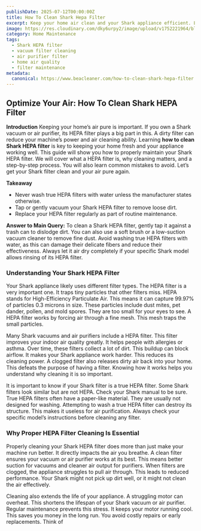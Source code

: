 ```yaml
---
publishDate: 2025-07-12T00:00:00Z
title: How To Clean Shark Hepa Filter
excerpt: Keep your home air clean and your Shark appliance efficient. Learn how to clean Shark HEPA filters properly with our easy, step-by-step guide.
image: https://res.cloudinary.com/dky6urpy2/image/upload/v1752221964/blog_image_1752221964_hvohyi.webp
category: Home Maintenance
tags:
  - Shark HEPA filter
  - vacuum filter cleaning
  - air purifier filter
  - home air quality
  - filter maintenance
metadata:
  canonical: https://www.beacleaner.com/how-to-clean-shark-hepa-filter
---
```


## Optimize Your Air: How To Clean Shark HEPA Filter

**Introduction**
Keeping your home’s air pure is important. If you own a Shark vacuum or air purifier, its HEPA filter plays a big part in this. A dirty filter can reduce your machine’s power and air cleaning ability. Learning **how to clean Shark HEPA filter** is key to keeping your home fresh and your appliance working well. This guide will show you how to properly maintain your Shark HEPA filter. We will cover what a HEPA filter is, why cleaning matters, and a step-by-step process. You will also learn common mistakes to avoid. Let’s get your Shark filter clean and your air pure again.

**Takeaway**
*   Never wash true HEPA filters with water unless the manufacturer states otherwise.
*   Tap or gently vacuum your Shark HEPA filter to remove loose dirt.
*   Replace your HEPA filter regularly as part of routine maintenance.

**Answer to Main Query:**
To clean a Shark HEPA filter, gently tap it against a trash can to dislodge dirt. You can also use a soft brush or a low-suction vacuum cleaner to remove fine dust. Avoid washing true HEPA filters with water, as this can damage their delicate fibers and reduce their effectiveness. Always let it air dry completely if your specific Shark model allows rinsing of its HEPA filter.

### Understanding Your Shark HEPA Filter

Your Shark appliance likely uses different filter types. The HEPA filter is a very important one. It traps tiny particles that other filters miss. HEPA stands for High-Efficiency Particulate Air. This means it can capture 99.97% of particles 0.3 microns in size. These particles include dust mites, pet dander, pollen, and mold spores. They are too small for your eyes to see. A HEPA filter works by forcing air through a fine mesh. This mesh traps the small particles.

Many Shark vacuums and air purifiers include a HEPA filter. This filter improves your indoor air quality greatly. It helps people with allergies or asthma. Over time, these filters collect a lot of dirt. This buildup can block airflow. It makes your Shark appliance work harder. This reduces its cleaning power. A clogged filter also releases dirty air back into your home. This defeats the purpose of having a filter. Knowing how it works helps you understand why cleaning it is so important.

It is important to know if your Shark filter is a true HEPA filter. Some Shark filters look similar but are not HEPA. Check your Shark manual to be sure. True HEPA filters often have a paper-like material. They are usually not designed for washing. Attempting to wash a true HEPA filter can destroy its structure. This makes it useless for air purification. Always check your specific model’s instructions before cleaning any filter.

### Why Proper HEPA Filter Cleaning Is Essential

Properly cleaning your Shark HEPA filter does more than just make your machine run better. It directly impacts the air you breathe. A clean filter ensures your vacuum or air purifier works at its best. This means better suction for vacuums and cleaner air output for purifiers. When filters are clogged, the appliance struggles to pull air through. This leads to reduced performance. Your Shark might not pick up dirt well, or it might not clean the air effectively.

Cleaning also extends the life of your appliance. A struggling motor can overheat. This shortens the lifespan of your Shark vacuum or air purifier. Regular maintenance prevents this stress. It keeps your motor running cool. This saves you money in the long run. You avoid costly repairs or early replacements. Think of